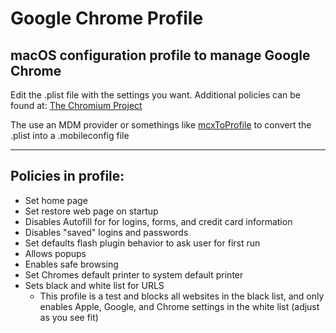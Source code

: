# Google Chrome Profile


## macOS configuration profile to manage Google Chrome

Edit the .plist file with the settings you want. Additional policies can be found at: [The Chromium Project](https://www.chromium.org/administrators/policy-list-3)

The use an MDM provider or somethings like [mcxToProfile](https://github.com/timsutton/mcxToProfile) to convert the .plist into a .mobileconfig file

---
## Policies in profile:
* Set home page
* Set restore web page on startup
* Disables Autofill for for logins, forms, and credit card information
* Disables "saved" logins and passwords
* Set defaults flash plugin behavior to ask user for first run
* Allows popups
* Enables safe browsing
* Set Chromes default printer to system default printer
* Sets black and white list for URLS
	* This profile is a test and blocks all websites in the black list, and only enables Apple, Google, and Chrome settings in the white list (adjust as you see fit)


